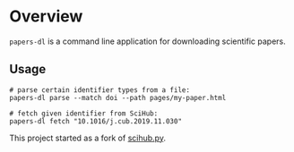 # Overview
`papers-dl` is a command line application for downloading scientific papers.

## Usage
```shell
# parse certain identifier types from a file:
papers-dl parse --match doi --path pages/my-paper.html

# fetch given identifier from SciHub:
papers-dl fetch "10.1016/j.cub.2019.11.030"
```

This project started as a fork of [scihub.py](https://github.com/zaytoun/scihub.py).
